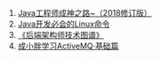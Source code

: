 1. [Java工程师成神之路~（2018修订版）](http://www.hollischuang.com/archives/489)
2. [Java开发必会的Linux命令](http://www.hollischuang.com/archives/800)
3. [《后端架构师技术图谱》](https://github.com/xingshaocheng/architect-awesome/blob/master/README.md#%E5%9C%A8%E7%BA%BF%E7%94%B5%E5%AD%90%E4%B9%A6)
4. [成小胖学习ActiveMQ·基础篇](https://www.cnblogs.com/cyfonly/p/6380860.html)